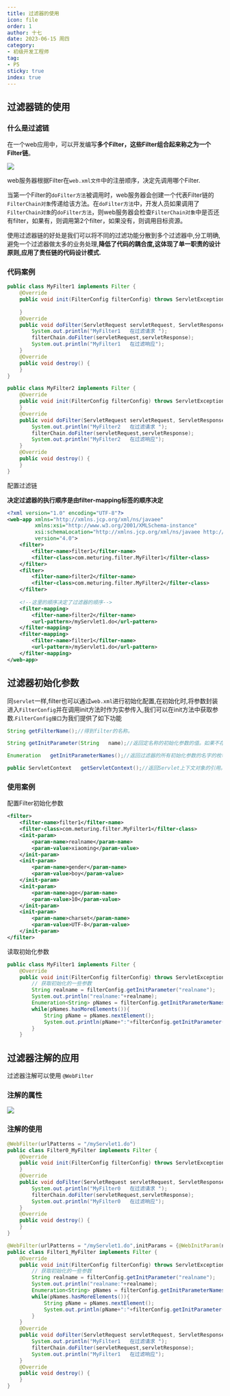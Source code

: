 ```yaml
---
title: 过滤器的使用
icon: file
order: 1
author: 十七
date: 2023-06-15 周四
category:
- 初级开发工程师
tag:
- P5
sticky: true
index: true
---
```



## 过滤器链的使用

### 什么是过滤链

在一个web应用中，可以开发编写**多个Filter，这些Filter组合起来称之为一个Filter链**。

![](./assets/Pasted_image_20230405154535.png)

web服务器根据Filter在`web.xml文件`中的注册顺序，决定先调用哪个Filter.

当第一个Filter的`doFilter方法`被调用时，web服务器会创建一个代表Filter链的`FilterChain对象`传递给该方法。在`doFilter方法`中，开发人员如果调用了`FilterChain对象`的`doFilter方法`，则web服务器会检查`FilterChain对象`中是否还有filter，如果有，则调用第2个filter，如果没有，则调用目标资源。

使用过滤器链的好处是我们可以将不同的过滤功能分散到多个过滤器中,分工明确,避免一个过滤器做太多的业务处理,**降低了代码的耦合度,这体现了单一职责的设计原则,应用了责任链的代码设计模式.**

### 代码案例

```Java
public class MyFilter1 implements Filter {
    @Override
    public void init(FilterConfig filterConfig) throws ServletException {
        
    }
    @Override
    public void doFilter(ServletRequest servletRequest, ServletResponse servletResponse, FilterChain filterChain) throws IOException, ServletException {
        System.out.println("MyFilter1   在过滤请求 ");
        filterChain.doFilter(servletRequest,servletResponse);
        System.out.println("MyFilter1   在过滤响应");
    }
    @Override
    public void destroy() {
    }
}
```

```Java
public class MyFilter2 implements Filter {
    @Override
    public void init(FilterConfig filterConfig) throws ServletException {
    }
    @Override
    public void doFilter(ServletRequest servletRequest, ServletResponse servletResponse, FilterChain filterChain) throws IOException, ServletException {
        System.out.println("MyFilter2   在过滤请求 ");
        filterChain.doFilter(servletRequest,servletResponse);
        System.out.println("MyFilter2   在过滤响应");
    }
    @Override
    public void destroy() {
    }
}
```

配置过滤链

**决定过滤器的执行顺序是由filter-mapping标签的顺序决定**
```XML
<?xml version="1.0" encoding="UTF-8"?>
<web-app xmlns="http://xmlns.jcp.org/xml/ns/javaee"
         xmlns:xsi="http://www.w3.org/2001/XMLSchema-instance"
         xsi:schemaLocation="http://xmlns.jcp.org/xml/ns/javaee http://xmlns.jcp.org/xml/ns/javaee/web-app_4_0.xsd"
         version="4.0">
    <filter>
        <filter-name>filter1</filter-name>
        <filter-class>com.meturing.filter.MyFilter1</filter-class>
    </filter>
    <filter>
        <filter-name>filter2</filter-name>
        <filter-class>com.meturing.filter.MyFilter2</filter-class>
    </filter>
    
    <!--这里的顺序决定了过滤器的顺序-->
    <filter-mapping>
        <filter-name>filter2</filter-name>
        <url-pattern>/myServlet1.do</url-pattern>
    </filter-mapping>
    <filter-mapping>
        <filter-name>filter1</filter-name>
        <url-pattern>/myServlet1.do</url-pattern>
    </filter-mapping>
</web-app>
```

## 过滤器初始化参数

同`servlet`一样,filter也可以通过`web.xml`进行初始化配置,在初始化时,将参数封装进入`FilterConfig`并在调用init方法时作为实参传入,我们可以在init方法中获取参数.`FilterConfig接口`为我们提供了如下功能

```Java
String getFilterName();//得到filter的名称。

String getInitParameter(String   name);//返回定名称的初始化参数的值。如果不存在返回null.

Enumeration   getInitParameterNames();//返回过滤器的所有初始化参数的名字的枚举集合。

public ServletContext   getServletContext();//返回Servlet上下文对象的引用。

```

### 使用案例

配置Filter初始化参数
```XMl
<filter>
	<filter-name>filter1</filter-name>
	<filter-class>com.meturing.filter.MyFilter1</filter-class>
	<init-param>
		<param-name>realname</param-name>
		<param-value>xiaoming</param-value>
	</init-param>
	<init-param>
		<param-name>gender</param-name>
		<param-value>boy</param-value>
	</init-param>
	<init-param>
		<param-name>age</param-name>
		<param-value>10</param-value>
	</init-param>
	<init-param>
		<param-name>charset</param-name>
		<param-value>UTF-8</param-value>
	</init-param>
</filter>
```

读取初始化参数
```Java
public class MyFilter1 implements Filter {
    @Override
    public void init(FilterConfig filterConfig) throws ServletException {
        // 获取初始化的一些参数
        String realname = filterConfig.getInitParameter("realname");
        System.out.println("realname:"+realname);
        Enumeration<String> pNames = filterConfig.getInitParameterNames();
        while(pNames.hasMoreElements()){
            String pName = pNames.nextElement();
            System.out.println(pName+":"+filterConfig.getInitParameter(pName));
        }
    }
```

## 过滤器注解的应用

过滤器注解可以使用 `@WebFilter`

### 注解的属性

![](./assets/Pasted_image_20230405155539.png)

### 注解的使用

```Java
@WebFilter(urlPatterns = "/myServlet1.do")
public class Filter0_MyFilter implements Filter {
    @Override
    public void init(FilterConfig filterConfig) throws ServletException {
    }
    @Override
    public void doFilter(ServletRequest servletRequest, ServletResponse servletResponse, FilterChain filterChain) throws IOException, ServletException {
        System.out.println("MyFilter0   在过滤请求 ");
        filterChain.doFilter(servletRequest,servletResponse);
        System.out.println("MyFilter0   在过滤响应");
    }
    @Override
    public void destroy() {
    }
}

```

```Java
@WebFilter(urlPatterns = "/myServlet1.do",initParams = {@WebInitParam(name="realname",value ="zhangsan"),@WebInitParam(name="charset",value ="utf-8")})
public class Filter1_MyFilter implements Filter {
    @Override
    public void init(FilterConfig filterConfig) throws ServletException {
        // 获取初始化的一些参数
        String realname = filterConfig.getInitParameter("realname");
        System.out.println("realname:"+realname);
        Enumeration<String> pNames = filterConfig.getInitParameterNames();
        while(pNames.hasMoreElements()){
            String pName = pNames.nextElement();
            System.out.println(pName+":"+filterConfig.getInitParameter(pName));
        }
    }
    @Override
    public void doFilter(ServletRequest servletRequest, ServletResponse servletResponse, FilterChain filterChain) throws IOException, ServletException {
        System.out.println("MyFilter1   在过滤请求 ");
        filterChain.doFilter(servletRequest,servletResponse);
        System.out.println("MyFilter1   在过滤响应");
    }
    @Override
    public void destroy() {
    }
}

```
